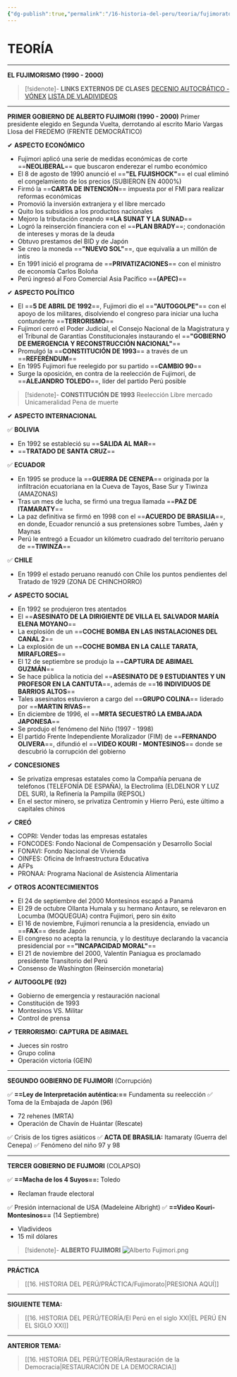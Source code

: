 ```yaml
---
{"dg-publish":true,"permalink":"/16-historia-del-peru/teoria/fujimorato/","tags":["Historia","Teoría"]}
---
```


# TEORÍA
---
**EL FUJIMORISMO (1990 - 2000)**

>[!sidenote]- **LINKS EXTERNOS DE CLASES**
>[DECENIO AUTOCRÁTICO - VÓNEX](https://youtu.be/q4g1PoDSzaA)
>[LISTA DE VLADIVIDEOS](https://youtube.com/playlist?list=PLxWwNVWh7uya4O77w2I170VKX0HP-asPc&si=lmLME5dCG9axo1wG)

---
**PRIMER GOBIERNO DE ALBERTO FUJIMORI (1990 - 2000)**
Primer presidente elegido en Segunda Vuelta, derrotando al escrito Mario Vargas Llosa del FREDEMO (FRENTE DEMOCRÁTICO)

✔ **ASPECTO ECONÓMICO**
- Fujimori aplicó una serie de medidas económicas de corte ==**NEOLIBERAL**== que buscaron enderezar el rumbo económico
- El 8 de agosto de 1990 anunció el ==**"EL FUJISHOCK"**== el cual eliminó el congelamiento de los precios (SUBIERON EN 4000%)
- Firmó la ==**CARTA DE INTENCIÓN**== impuesta por el FMI para realizar reformas económicas 
- Promovió la inversión extranjera y el libre mercado
- Quito los subsidios a los productos nacionales
- Mejoro la tributación creando **==LA SUNAT Y LA SUNAD**==
- Logró la reinserción financiera con el  ==**PLAN BRADY**==; condonación de intereses y moras de la deuda
- Obtuvo prestamos del BID y de Japón
- Se creo la moneda ==**"NUEVO SOL"**==, que equivalía a un millón de intis
- En 1991 inició el programa de ==**PRIVATIZACIONES**== con el ministro de economía Carlos Boloña
- Perú ingresó al Foro Comercial Asia Pacífico ==**(APEC)**==

✔ **ASPECTO POLÍTICO**
- El ==**5 DE ABRIL DE 1992**==, Fujimori dio el ==**"AUTOGOLPE"**== con el apoyo de los militares, disolviendo el congreso para iniciar una lucha contundente ==**TERRORISMO**==
- Fujimori cerró el Poder Judicial, el Consejo Nacional de la Magistratura y el Tribunal de Garantías Constitucionales instaurando el ==**"GOBIERNO DE EMERGENCIA Y RECONSTRUCCIÓN NACIONAL"**==
- Promulgó la ==**CONSTITUCIÓN DE 1993**== a través de un ==**REFERÉNDUM**==
- En 1995 Fujimori fue reelegido por su partido ==**CAMBIO 90**==
- Surge la oposición, en contra de la reelección de Fujimori, de ==**ALEJANDRO TOLEDO**==, líder del partido Perú posible 

>[!sidenote]- **CONSTITUCIÓN DE 1993**
>Reelección 
Libre mercado
Unicameralidad 
Pena de muerte

✔ **ASPECTO INTERNACIONAL**

✅ **BOLIVIA**
- En 1992 se estableció su ==**SALIDA AL MAR**==
- ==**TRATADO DE SANTA CRUZ**==

✅ **ECUADOR**
- En 1995 se produce la ==**GUERRA DE CENEPA**== originada por la infiltración ecuatoriana en la Cueva de Tayos, Base Sur y Tiwinza (AMAZONAS)
- Tras un mes de lucha, se firmó una tregua llamada ==**PAZ DE ITAMARATY**==
- La paz definitiva se firmó en 1998 con el ==**ACUERDO DE BRASILIA**==, en donde, Ecuador renunció a sus pretensiones sobre Tumbes, Jaén y Maynas
- Perú le entregó a Ecuador un kilómetro cuadrado del territorio peruano de ==**TIWINZA**== 

✅ **CHILE**
- En 1999 el estado peruano reanudó con Chile los puntos pendientes del Tratado de 1929 (ZONA DE CHINCHORRO)

✔ **ASPECTO SOCIAL** 
- En 1992 se produjeron tres atentados
- El ==**ASESINATO DE LA DIRIGIENTE DE VILLA EL SALVADOR MARÍA ELENA MOYANO**==
- La explosión de un ==**COCHE BOMBA EN LAS INSTALACIONES DEL CANAL 2**==
- La explosión de un ==**COCHE BOMBA EN LA CALLE TARATA, MIRAFLORES**==
- El 12 de septiembre se produjo la ==**CAPTURA DE ABIMAEL GUZMÁN**==
- Se hace pública la noticia del ==**ASESINATO DE 9 ESTUDIANTES Y UN PROFESOR EN LA CANTUTA**==, además de ==**16 INDIVIDUOS DE BARRIOS ALTOS**==
- Tales asesinatos estuvieron a cargo del ==**GRUPO COLINA**== liderado por ==**MARTIN RIVAS**==
- En diciembre de 1996, el ==**MRTA SECUESTRÓ LA EMBAJADA JAPONESA**==
- Se produjo el fenómeno del Niño (1997 - 1998)
- El partido Frente Independiente Moralizador (FIM) de ==**FERNANDO OLIVERA**==, difundió el ==**VIDEO KOURI - MONTESINOS**== donde se descubrió la corrupción del gobierno

✔ **CONCESIONES**
- Se privatiza empresas estatales como la Compañía peruana de teléfonos (TELEFONÍA DE ESPAÑA), la Electrolima (ELDELNOR Y LUZ DEL SUR), la Refinería la Pampilla (REPSOL)
- En el sector minero, se privatiza Centromin y Hierro Perú, este último a capitales chinos

✔ **CREÓ**
- COPRI: Vender todas las empresas estatales
- FONCODES: Fondo Nacional de Compensación y Desarrollo Social
- FONAVI: Fondo Nacional de Vivienda
- OINFES: Oficina de Infraestructura Educativa
- AFPs
- PRONAA: Programa Nacional de Asistencia Alimentaria

✔ **OTROS ACONTECIMIENTOS**
- El 24 de septiembre del 2000 Montesinos escapó a Panamá
- El 29 de octubre Ollanta Humala y su hermano Antauro, se relevaron en Locumba (MOQUEGUA) contra Fujimori, pero sin éxito 
- El 16 de noviembre, Fujimori renuncia a la presidencia, enviado un ==**FAX**== desde Japón
- El congreso no acepta la renuncia, y lo destituye declarando la vacancia presidencial por ==**"INCAPACIDAD MORAL"**== 
- El 21 de noviembre del 2000, Valentín Paniagua es proclamado presidente Transitorio del Perú
- Consenso de Washington (Reinserción monetaria)

✔ **AUTOGOLPE (92)**
- Gobierno de emergencia y restauración nacional
- Constitución de 1993
- Montesinos VS. Militar
- Control de prensa

✔ **TERRORISMO: CAPTURA DE ABIMAEL**
- Jueces sin rostro
- Grupo colina
- Operación victoria (GEIN)

---
**SEGUNDO GOBIERNO DE FUJIMORI**
(Corrupción)

✅ **==Ley de Interpretación auténtica:==** Fundamenta su reelección
✅ Toma de la Embajada de Japón (96)
- 72 rehenes (MRTA)
- Operación de Chavín de Huántar (Rescate)

✅ Crisis de los tigres asiáticos
✅ **ACTA DE BRASILIA:** Itamaraty (Guerra del Cenepa)
✅ Fenómeno del niño 97 y 98

---
**TERCER GOBIERNO DE FUJMORI**
(COLAPSO)

✅ **==Macha de los 4 Suyos==:** Toledo
- Reclaman fraude electoral

✅ Presión internacional de USA (Madeleine Albright)
✅ **==Video Kouri-Montesinos==** (14 Septiembre)
- Vladivideos
- 15 mil dólares

>[!sidenote]- **ALBERTO FUJIMORI**
![Alberto Fujimori.png](/img/user/1.%20ELEMENTOS%20GR%C3%81FICOS/Alberto%20Fujimori.png)

---
**PRÁCTICA**
>[[16. HISTORIA DEL PERÚ/PRÁCTICA/Fujimorato\|PRESIONA AQUÍ]]

---
**SIGUIENTE TEMA:**
>[[16. HISTORIA DEL PERÚ/TEORÍA/El Perú en el siglo XXI\|EL PERÚ EN EL SIGLO XXI]]

---
**ANTERIOR TEMA:**
>[[16. HISTORIA DEL PERÚ/TEORÍA/Restauración de la Democracia\|RESTAURACIÓN DE LA DEMOCRACIA]]

